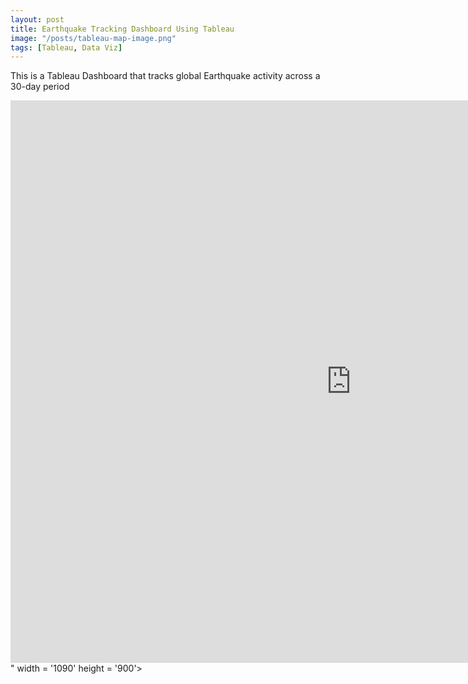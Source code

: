 ```yaml
---
layout: post
title: Earthquake Tracking Dashboard Using Tableau
image: "/posts/tableau-map-image.png"
tags: [Tableau, Data Viz]
---
```

This is a Tableau Dashboard that tracks global Earthquake activity across a 30-day period
<iframe seamless frameborder="0" src="https://public.tableau.com/views/DSIEarthquakeDashboard_17122622204750/EarthquakeTracker?:embed=yes&:display_count=yes&:showVizHome=no" width = '1090' height = '900'></iframe>" width = '1090' height = '900'></iframe>
